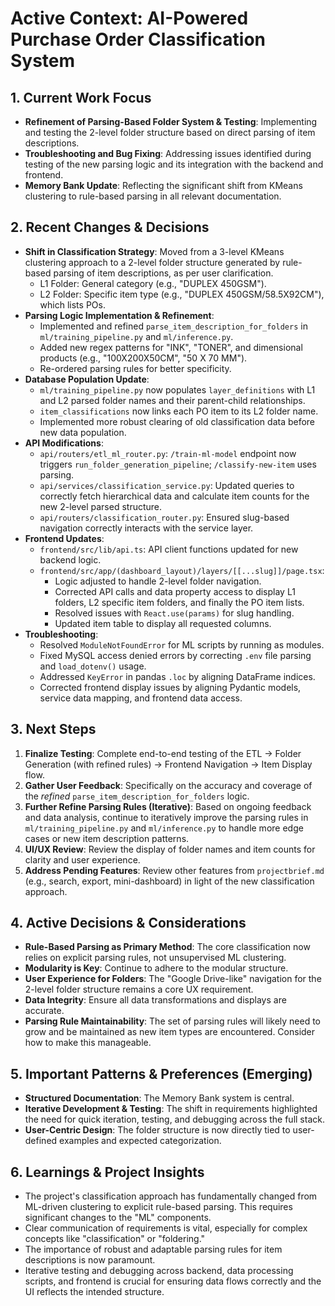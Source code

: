 # Active Context: AI-Powered Purchase Order Classification System

## 1. Current Work Focus
- **Refinement of Parsing-Based Folder System & Testing**: Implementing and testing the 2-level folder structure based on direct parsing of item descriptions.
- **Troubleshooting and Bug Fixing**: Addressing issues identified during testing of the new parsing logic and its integration with the backend and frontend.
- **Memory Bank Update**: Reflecting the significant shift from KMeans clustering to rule-based parsing in all relevant documentation.

## 2. Recent Changes & Decisions
- **Shift in Classification Strategy**: Moved from a 3-level KMeans clustering approach to a 2-level folder structure generated by rule-based parsing of item descriptions, as per user clarification.
    - L1 Folder: General category (e.g., "DUPLEX 450GSM").
    - L2 Folder: Specific item type (e.g., "DUPLEX 450GSM/58.5X92CM"), which lists POs.
- **Parsing Logic Implementation & Refinement**:
    - Implemented and refined `parse_item_description_for_folders` in `ml/training_pipeline.py` and `ml/inference.py`.
    - Added new regex patterns for "INK", "TONER", and dimensional products (e.g., "100X200X50CM", "50 X 70 MM").
    - Re-ordered parsing rules for better specificity.
- **Database Population Update**:
    - `ml/training_pipeline.py` now populates `layer_definitions` with L1 and L2 parsed folder names and their parent-child relationships.
    - `item_classifications` now links each PO item to its L2 folder name.
    - Implemented more robust clearing of old classification data before new data population.
- **API Modifications**:
    - `api/routers/etl_ml_router.py`: `/train-ml-model` endpoint now triggers `run_folder_generation_pipeline`; `/classify-new-item` uses parsing.
    - `api/services/classification_service.py`: Updated queries to correctly fetch hierarchical data and calculate item counts for the new 2-level parsed structure.
    - `api/routers/classification_router.py`: Ensured slug-based navigation correctly interacts with the service layer.
- **Frontend Updates**:
    - `frontend/src/lib/api.ts`: API client functions updated for new backend logic.
    - `frontend/src/app/(dashboard_layout)/layers/[[...slug]]/page.tsx`:
        - Logic adjusted to handle 2-level folder navigation.
        - Corrected API calls and data property access to display L1 folders, L2 specific item folders, and finally the PO item lists.
        - Resolved issues with `React.use(params)` for slug handling.
        - Updated item table to display all requested columns.
- **Troubleshooting**:
    - Resolved `ModuleNotFoundError` for ML scripts by running as modules.
    - Fixed MySQL access denied errors by correcting `.env` file parsing and `load_dotenv()` usage.
    - Addressed `KeyError` in pandas `.loc` by aligning DataFrame indices.
    - Corrected frontend display issues by aligning Pydantic models, service data mapping, and frontend data access.

## 3. Next Steps
1.  **Finalize Testing**: Complete end-to-end testing of the ETL -> Folder Generation (with refined rules) -> Frontend Navigation -> Item Display flow.
2.  **Gather User Feedback**: Specifically on the accuracy and coverage of the *refined* `parse_item_description_for_folders` logic.
3.  **Further Refine Parsing Rules (Iterative)**: Based on ongoing feedback and data analysis, continue to iteratively improve the parsing rules in `ml/training_pipeline.py` and `ml/inference.py` to handle more edge cases or new item description patterns.
4.  **UI/UX Review**: Review the display of folder names and item counts for clarity and user experience.
5.  **Address Pending Features**: Review other features from `projectbrief.md` (e.g., search, export, mini-dashboard) in light of the new classification approach.

## 4. Active Decisions & Considerations
- **Rule-Based Parsing as Primary Method**: The core classification now relies on explicit parsing rules, not unsupervised ML clustering.
- **Modularity is Key**: Continue to adhere to the modular structure.
- **User Experience for Folders**: The "Google Drive-like" navigation for the 2-level folder structure remains a core UX requirement.
- **Data Integrity**: Ensure all data transformations and displays are accurate.
- **Parsing Rule Maintainability**: The set of parsing rules will likely need to grow and be maintained as new item types are encountered. Consider how to make this manageable.

## 5. Important Patterns & Preferences (Emerging)
- **Structured Documentation**: The Memory Bank system is central.
- **Iterative Development & Testing**: The shift in requirements highlighted the need for quick iteration, testing, and debugging across the full stack.
- **User-Centric Design**: The folder structure is now directly tied to user-defined examples and expected categorization.

## 6. Learnings & Project Insights
- The project's classification approach has fundamentally changed from ML-driven clustering to explicit rule-based parsing. This requires significant changes to the "ML" components.
- Clear communication of requirements is vital, especially for complex concepts like "classification" or "foldering."
- The importance of robust and adaptable parsing rules for item descriptions is now paramount.
- Iterative testing and debugging across backend, data processing scripts, and frontend is crucial for ensuring data flows correctly and the UI reflects the intended structure.
